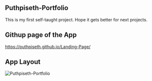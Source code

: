 ## Puthpiseth-Portfolio

This is my first self-taught project. Hope it gets better for next projects.

## Githup page of the App
https://puthpiseth.github.io/Landing-Page/

## App Layout
![Puthpiseth-Portfolio](https://user-images.githubusercontent.com/73076864/103484689-17ff5a80-4df1-11eb-8590-0b3a683c85e1.png)
